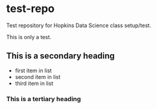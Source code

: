 # test-repo
Test repository for Hopkins Data Science class setup/test.

This is only a test.

## This is a secondary heading
* first item in list
* second item in list
* third item in list

### This is a tertiary heading
